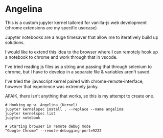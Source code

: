 # Angelina

This is a custom jupyter kernel tailored for vanilla-js web development (chrome extensions are my specific usecase)

Jupyter notebooks are a huge timesaver that allow me to iteratively build up solutions.

I would like to extend this idea to the browser where I can remotely hook up a notebook to chrome and work through that in vscode.

I've tried reading js files as a string and passing that through selenium to chrome, but I have to develop in a separate file & variables aren't saved.

I've tried the ijavascript kernel paired with chrome-remote-interface, however that experience was extremely janky.

AFAIK, there isn't anything that works, so this is my attempt to create one.

```
# Hooking up w. Angelina (Kernel)
jupyter kernelspec install . --replace --name angelina
jupyter kernelspec list
jupyter notebook

# Starting browser in remote debug mode
"Google Chrome" --remote-debugging-port=9222
```
